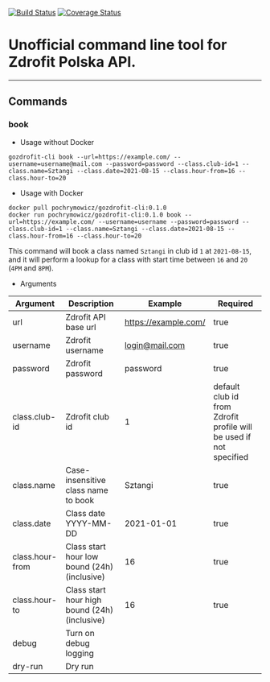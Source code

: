 [![Build Status](https://github.com/go-pkgz/auth/workflows/build/badge.svg)](https://github.com/butwhoare-you/gozdrofit-cli/actions)
[![Coverage Status](https://coveralls.io/repos/github/butwhoareyou/gozdrofit-cli/badge.svg?branch=master)](https://coveralls.io/github/butwhoareyou/gozdrofit-cli?branch=master)

# Unofficial command line tool for Zdrofit Polska API.

---

## Commands

### book

* Usage without Docker
```
gozdrofit-cli book --url=https://example.com/ --username=username@mail.com --password=password --class.club-id=1 --class.name=Sztangi --class.date=2021-08-15 --class.hour-from=16 --class.hour-to=20
```

* Usage with Docker
```
docker pull pochrymowicz/gozdrofit-cli:0.1.0
docker run pochrymowicz/gozdrofit-cli:0.1.0 book --url=https://example.com/ --username=username --password=password --class.club-id=1 --class.name=Sztangi --class.date=2021-08-15 --class.hour-from=16 --class.hour-to=20
```

This command will book a class named `Sztangi` in club id `1` at `2021-08-15`, and it will perform a lookup for a class
with start time between `16` and `20` (`4PM` and `8PM`).

* Arguments 

| Argument | Description | Example | Required | 
|---|---|---|---|
| url | Zdrofit API base url | https://example.com/ | true |
| username | Zdrofit username | login@mail.com | true |
| password | Zdrofit password | password | true |
| class.club-id | Zdrofit club id | 1 | default club id from Zdrofit profile will be used if not specified |
| class.name | Case-insensitive class name to book | Sztangi | true |
| class.date | Class date YYYY-MM-DD | 2021-01-01 | true |
| class.hour-from | Class start hour low bound (24h) (inclusive) | 16 | true |
| class.hour-to | Class start hour high bound (24h) (inclusive) | 16 | true |
| debug | Turn on debug logging |  |  |
| dry-run | Dry run |  |  |
